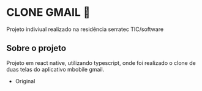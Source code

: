 # CLONE GMAIL 📧 
Projeto indiviual realizado na residência serratec TIC/software 

## Sobre o projeto
Projeto em react native, utilizando typescript, onde foi realizado o clone de duas telas do aplicativo mbobile gmail. 

* Original 
